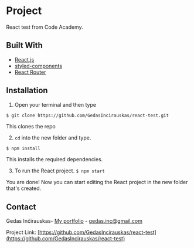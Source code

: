 # Project

React test from Code Academy.

## Built With

- [React.js](https://reactjs.org/)
- [styled-components](https://styled-components.com/)
- [React Router](https://reactrouter.com/)

## Installation

1. Open your terminal and then type

```bash
$ git clone https://github.com/GedasIncirauskas/react-test.git
```

This clones the repo

2. `cd` into the new folder and type.

`$ npm install`

This installs the required dependencies.

3. To run the React project.
   `$ npm start`

You are done! Now you can start editing the React project in the new folder that's created.

## Contact

Gedas Inčirauskas- [My portfolio](https://gjob.lt) - gedas.inc@gmail.com

Project Link: [https://github.com/GedasIncirauskas/react-test](https://github.com/GedasIncirauskas/react-test)

##
